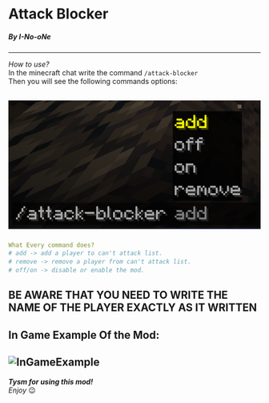 #  Attack Blocker
##### *By I-No-oNe*
------------------------------

*How to use?*\
In the minecraft chat write the command `/attack-blocker`\
Then you will see the following commands options:

![commandsExample](assets/commandsExample.png)
-------------------------
```yaml
What Every command does?
# add -> add a player to can't attack list.
# remove -> remove a player from can't attack list.
# off/on -> disable or enable the mod.
```

**BE AWARE THAT YOU NEED TO WRITE THE NAME OF THE PLAYER EXACTLY AS IT WRITTEN**
-----------------------
## In Game Example Of the Mod:
![InGameExample](assets/InGameExample.gif)
-------------------------------
***Tysm for using this mod!***\
*Enjoy* 😉
